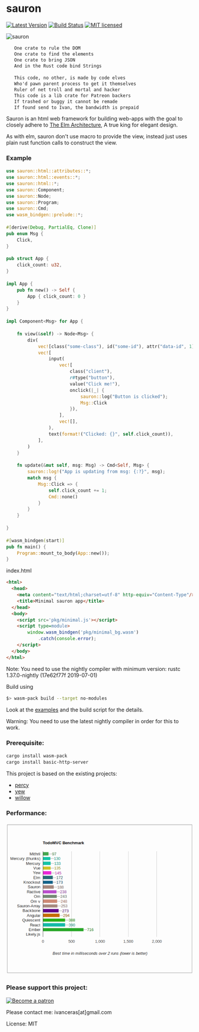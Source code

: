 # sauron


[![Latest Version](https://img.shields.io/crates/v/sauron.svg)](https://crates.io/crates/sauron)
[![Build Status](https://travis-ci.org/ivanceras/sauron.svg?branch=master)](https://travis-ci.org/ivanceras/sauron)
[![MIT licensed](https://img.shields.io/badge/license-MIT-blue.svg)](./LICENSE)

![sauron](https://raw.githubusercontent.com/ivanceras/sauron/master/assets/sauron.jpg)

```log,ignore
   One crate to rule the DOM
   One crate to find the elements
   One crate to bring JSON
   And in the Rust code bind Strings

   This code, no other, is made by code elves
   Who'd pawn parent process to get it themselves
   Ruler of net troll and mortal and hacker
   This code is a lib crate for Patreon backers
   If trashed or buggy it cannot be remade
   If found send to Ivan, the bandwidth is prepaid
```


 Sauron is an html web framework for building web-apps with the goal to
 closely adhere to [The Elm Architecture](https://guide.elm-lang.org/architecture/), A true
 king for elegant design.

 As with elm, sauron don't use macro to provide the view, instead just uses plain rust function calls to construct the view.

### Example
```rust
use sauron::html::attributes::*;
use sauron::html::events::*;
use sauron::html::*;
use sauron::Component;
use sauron::Node;
use sauron::Program;
use sauron::Cmd;
use wasm_bindgen::prelude::*;

#[derive(Debug, PartialEq, Clone)]
pub enum Msg {
    Click,
}

pub struct App {
    click_count: u32,
}

impl App {
    pub fn new() -> Self {
        App { click_count: 0 }
    }
}

impl Component<Msg> for App {

    fn view(&self) -> Node<Msg> {
        div(
            vec![class("some-class"), id("some-id"), attr("data-id", 1)],
            vec![
                input(
                    vec![
                        class("client"),
                        r#type("button"),
                        value("Click me!"),
                        onclick(|_| {
                            sauron::log("Button is clicked");
                            Msg::Click
                        }),
                    ],
                    vec![],
                ),
                text(format!("Clicked: {}", self.click_count)),
            ],
        )
    }

    fn update(&mut self, msg: Msg) -> Cmd<Self, Msg> {
        sauron::log!("App is updating from msg: {:?}", msg);
        match msg {
            Msg::Click => {
                self.click_count += 1;
                Cmd::none()
            }
        }
    }

}

#[wasm_bindgen(start)]
pub fn main() {
    Program::mount_to_body(App::new());
}
```
index.html
```html
<html>
  <head>
    <meta content="text/html;charset=utf-8" http-equiv="Content-Type"/>
    <title>Minimal sauron app</title>
  </head>
  <body>
    <script src='pkg/minimal.js'></script>
    <script type=module>
        window.wasm_bindgen('pkg/minimal_bg.wasm')
            .catch(console.error);
    </script>
  </body>
</html>
```

Note: You need to use the nightly compiler with minimum version: rustc 1.37.0-nightly (17e62f77f 2019-07-01)

Build using
```sh
$> wasm-pack build --target no-modules
```
Look at the [examples](https://github.com/ivanceras/sauron/tree/master/examples) and the build script for the details.

Warning: You need to use the latest nightly compiler in order for this to work.

### Prerequisite:

```sh
cargo install wasm-pack
cargo install basic-http-server
```


This project is based on the existing projects:
 - [percy](https://github.com/chinedufn/percy)
 - [yew](https://github.com/DenisKolodin/yew)
 - [willow](https://github.com/sindreij/willow)

### Performance:
![Benchmark](https://raw.githubusercontent.com/ivanceras/todomvc-perf-comparison/sauron-benchmark/sauron-0.10.0.png)

### Please support this project:
 [![Become a patron](https://c5.patreon.com/external/logo/become_a_patron_button.png)](https://www.patreon.com/ivanceras)


Please contact me: ivanceras[at]gmail.com

License: MIT
